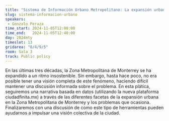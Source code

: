 ```yaml
---
title: "Sistema de Información Urbano Metropolitano: La expansión urbana de Monterrey en datos, hacía una discusión informada"
slug: sistema-informacion-urbano
speakers:
 - Gonzalo Peraza
time_start: 2024-11-05T12:00:00
time_end:   2024-11-05T12:40:00
day: 2024mty
timeslot: 13
gridarea: "8/4/9/5"
room: Sala 3
track: Public policy
---
```


En las últimas tres décadas, la Zona Metropolitana de Monterrey se ha expandido a un ritmo insostenible. Sin embargo, hasta hace poco, no era posible tener una visión completa de este fenómeno, haciendo difícil mantener una discusión informada sobre el problema. En esta plática, seguiremos una narrativa basada en datos (utilizando la nueva plataforma ciudadfinita.mx) a través de las diferentes facetas de la expansión urbana en la Zona Metropolitana de Monterrey y los problemas que ocasiona. Finalizaremos con una discusión de como este tipo de herramientas pueden ayudarnos a impulsar una visión colectiva de la ciudad.